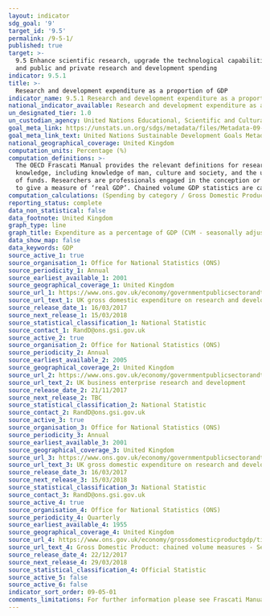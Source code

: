 ```yaml
---
layout: indicator
sdg_goal: '9'
target_id: '9.5'
permalink: /9-5-1/
published: true
target: >-
  9.5 Enhance scientific research, upgrade the technological capabilities of industrial sectors in all countries, in particular developing countries, including, by 2030, encouraging innovation and substantially increasing the number of research and development workers per 1 million people
  and public and private research and development spending
indicator: 9.5.1
title: >-
  Research and development expenditure as a proportion of GDP
indicator_name: 9.5.1 Research and development expenditure as a proportion of GDP
national_indicator_available: Research and development expenditure as a proportion of GDP
un_designated_tier: 1.0
un_custodian_agency: United Nations Educational, Scientific and Cultural Organization (UNESCO)
goal_meta_link: https://unstats.un.org/sdgs/metadata/files/Metadata-09-05-01.pdf
goal_meta_link_text: United Nations Sustainable Development Goals Metadata (PDF 382 KB)
national_geographical_coverage: United Kingdom
computation_units: Percentage (%)
computation_definitions: >-
  The OECD Frascati Manual provides the relevant definitions for research and experimental development, gross domestic expenditure on R&D and researchers. Research and experimental development (R&D) comprise creative work undertaken on a systematic basis in order to increase the stock of
  knowledge, including knowledge of man, culture and society, and the use of this stock of knowledge to devise new applications. Intramural expenditures are all expenditures for R&D performed within a statistical unit or sector of the economy during a specific period, whatever the source
  of funds. Researchers are professionals engaged in the conception or creation of new knowledge, products, processes, methods and systems and also in the management of the projects concerned. GDP at chained volume measure is a series of GDP statistics adjusted for the effect of inflation
  to give a measure of ‘real GDP’. Chained volume GDP statistics are calculated by measuring output using the price level of the preceding year and then linking the statistics to give a reflection of actual output changes and excluding any monetary (inflationary) change.
computation_calculations: (Spending by category / Gross Domestic Product) * 100
reporting_status: complete
data_non_statistical: false
data_footnote: United Kingdom
graph_type: line
graph_title: Expenditure as a percentage of GDP (CVM - seasonally adjusted £m)
data_show_map: false
data_keywords: GDP
source_active_1: true
source_organisation_1: Office for National Statistics (ONS)
source_periodicity_1: Annual
source_earliest_available_1: 2001
source_geographical_coverage_1: United Kingdom
source_url_1: https://www.ons.gov.uk/economy/governmentpublicsectorandtaxes/researchanddevelopmentexpenditure/datasets/ukgrossdomesticexpenditureonresearchanddevelopment
source_url_text_1: UK gross domestic expenditure on research and development dataset
source_release_date_1: 16/03/2017
source_next_release_1: 15/03/2018
source_statistical_classification_1: National Statistic
source_contact_1: RandD@ons.gsi.gov.uk
source_active_2: true
source_organisation_2: Office for National Statistics (ONS)
source_periodicity_2: Annual
source_earliest_available_2: 2005
source_geographical_coverage_2: United Kingdom
source_url_2: https://www.ons.gov.uk/economy/governmentpublicsectorandtaxes/researchanddevelopmentexpenditure/datasets/ukbusinessenterpriseresearchanddevelopment
source_url_text_2: UK business enterprise research and development
source_release_date_2: 21/11/2017
source_next_release_2: TBC
source_statistical_classification_2: National Statistic
source_contact_2: RandD@ons.gsi.gov.uk
source_active_3: true
source_organisation_3: Office for National Statistics (ONS)
source_periodicity_3: Annual
source_earliest_available_3: 2001
source_geographical_coverage_3: United Kingdom
source_url_3: https://www.ons.gov.uk/economy/governmentpublicsectorandtaxes/researchanddevelopmentexpenditure/datasets/ukgrossdomesticexpenditureonresearchanddevelopmentregionaltables
source_url_text_3: UK gross domestic expenditure on research and development regional dataset
source_release_date_3: 16/03/2017
source_next_release_3: 15/03/2018
source_statistical_classification_3: National Statistic
source_contact_3: RandD@ons.gsi.gov.uk
source_active_4: true
source_organisation_4: Office for National Statistics (ONS)
source_periodicity_4: Quarterly
source_earliest_available_4: 1955
source_geographical_coverage_4: United Kingdom
source_url_4: https://www.ons.gov.uk/economy/grossdomesticproductgdp/timeseries/abmi/qna
source_url_text_4: Gross Domestic Product: chained volume measures - Seasonally adjusted £m
source_release_date_4: 22/12/2017
source_next_release_4: 29/03/2018
source_statistical_classification_4: Official Statistic 
source_active_5: false
source_active_6: false
indicator_sort_order: 09-05-01
comments_limitations: For further information please see Frascati Manual @ www.oecd.org/sti/frascatimanua Data follows the UN specification for this indicator. This indicator has been identified in collaboration with topic experts.
---
```

